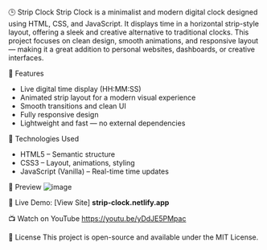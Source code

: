 🕒 Strip Clock
Strip Clock is a minimalist and modern digital clock designed using HTML, CSS, and JavaScript. It displays time in a horizontal strip-style layout, offering a sleek and creative alternative to traditional clocks. This project focuses on clean design, smooth animations, and responsive layout — making it a great addition to personal websites, dashboards, or creative interfaces.

🔧 Features
- Live digital time display (HH:MM:SS)
- Animated strip layout for a modern visual experience
- Smooth transitions and clean UI
- Fully responsive design
- Lightweight and fast — no external dependencies

📁 Technologies Used
- HTML5 – Semantic structure
- CSS3 – Layout, animations, styling
- JavaScript (Vanilla) – Real-time time updates

📸 Preview
![image](https://github.com/user-attachments/assets/cb64e3aa-2ced-472a-a85e-adb8791b518a)


🚀 Live Demo: [View Site]
**strip-clock.netlify.app**

📺 Watch on YouTube
https://youtu.be/yDdJE5PMpac

📄 License
This project is open-source and available under the MIT License.
